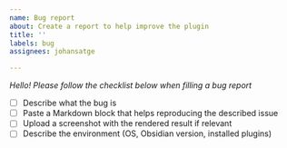 ```yaml
---
name: Bug report
about: Create a report to help improve the plugin
title: ''
labels: bug
assignees: johansatge

---
```


_Hello! Please follow the checklist below when filling a bug report_

- [ ] Describe what the bug is
- [ ] Paste a Markdown block that helps reproducing the described issue
- [ ] Upload a screenshot with the rendered result if relevant
- [ ] Describe the environment (OS, Obsidian version, installed plugins)

